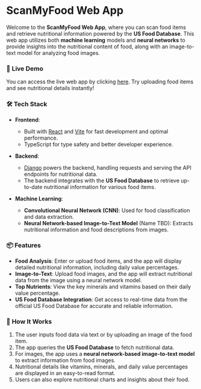 # ScanMyFood Web App

Welcome to the **ScanMyFood Web App**, where you can scan food items and retrieve nutritional information powered by the **US Food Database**. This web app utilizes both **machine learning** models and **neural networks** to provide insights into the nutritional content of food, along with an image-to-text model for analyzing food images. 

### 🚀 **Live Demo**
You can access the live web app by clicking [here](YOUR_VERCEL_URL). Try uploading food items and see nutritional details instantly!

### 🛠 **Tech Stack**
- **Frontend**: 
  - Built with [React](https://reactjs.org/) and [Vite](https://vitejs.dev/) for fast development and optimal performance.
  - TypeScript for type safety and better developer experience.
  
- **Backend**: 
  - [Django](https://www.djangoproject.com/) powers the backend, handling requests and serving the API endpoints for nutritional data.
  - The backend integrates with the **US Food Database** to retrieve up-to-date nutritional information for various food items.

- **Machine Learning**:
  - **Convolutional Neural Network (CNN)**: Used for food classification and data extraction.
  - **Neural Network-based Image-to-Text Model** (Name TBD): Extracts nutritional information and food descriptions from images.

### 📦 **Features**
- **Food Analysis**: Enter or upload food items, and the app will display detailed nutritional information, including daily value percentages.
- **Image-to-Text**: Upload food images, and the app will extract nutritional data from the image using a neural network model.
- **Top Nutrients**: View the key minerals and vitamins based on their daily value percentage.
- **US Food Database Integration**: Get access to real-time data from the official US Food Database for accurate and reliable information.

### 🔧 **How It Works**
1. The user inputs food data via text or by uploading an image of the food item.
2. The app queries the **US Food Database** to fetch nutritional data.
3. For images, the app uses a **neural network-based image-to-text model** to extract information from food images.
4. Nutritional details like vitamins, minerals, and daily value percentages are displayed in an easy-to-read format.
5. Users can also explore nutritional charts and insights about their food.


